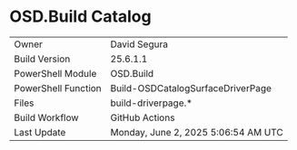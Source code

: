 ﻿# OSD.Build Catalog

| | |
|-|-|
| Owner | David Segura |
| Build Version | 25.6.1.1 |
| PowerShell Module | OSD.Build |
| PowerShell Function | Build-OSDCatalogSurfaceDriverPage |
| Files | build-driverpage.* |
| Build Workflow | GitHub Actions |
| Last Update | Monday, June 2, 2025 5:06:54 AM UTC |
